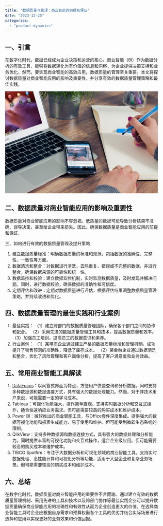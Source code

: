 ```yaml
---
title: "数据质量与管理：商业智能的前提和保证"
date: "2023-12-25"
categories: 
  - "product-dynamics"
---
```


## 一、引言

在数字化时代，数据已经成为企业决策和运营的核心。商业智能（BI）作为数据分析的有效工具，能够将数据转化为有价值的信息和洞察，为企业提供决策支持和业务优化。然而，要实现商业智能的高效应用，数据质量的管理至关重要。本文将探讨数据质量对商业智能应用的影响及重要性，并分享有效的数据质量管理策略和最佳实践。

![](images/1697699477-office-620817-scaled.jpg)

## 二、数据质量对商业智能应用的影响及重要性

数据质量对商业智能应用的影响不容忽视。低质量的数据可能导致分析结果不准确、误导决策，甚至给企业带来损失。因此，确保数据质量是商业智能应用的前提和保证。

三、如何进行有效的数据质量管理及提升策略

1. 建立数据质量标准：明确数据质量的标准和规范，包括数据的准确性、完整性、一致性等方面。
2. 数据清洗和整合：对数据进行清洗，去除重复、错误或不完整的数据，并进行整合，确保数据来源的可靠性和统一性。
3. 数据监控和校验：建立数据监控机制，实时监测数据质量，及时发现并解决问题。同时，进行数据校验，确保数据的准确性和可信度。
4. 定期评估和改进：定期对数据质量进行评估，根据评估结果调整数据质量管理策略，并持续改进和优化。

## 四、数据质量管理的最佳实践和行业案例

1. 最佳实践： （1）建立跨部门的数据质量管理团队，确保各个部门之间的协作和配合。 （2）采用先进的数据质量管理工具和技术，提高数据质量和效率。 （3）加强员工培训，提高员工的数据意识和素养。
2. 行业案例： （1）某电商企业通过建立严格的数据质量标准和管理机制，成功提升了销售预测的准确性，降低了库存成本。 （2）某金融企业通过数据清洗和整合，优化了风险管理和客户画像分析，提高了客户满意度和业务效益。

## 五、常用商业智能工具解读

1. [DataFocus](https://www.datafocus.ai)：以问答式界面为特点，方便用户快速查询和分析数据。同时支持多种数据源和数据连接方式，具有强大的数据处理能力。然而，对于非技术用户来说，可能需要一定的学习成本。
2. Tableau：可视化功能强大，操作简单直观。支持实时数据分析和交互式操作，适合快速响应业务需求。但可能需要较高的购买成本和维护成本。
3. Power BI：微软推出的商业智能工具，与Office套件深度集成。提供强大的数据可视化功能和报表生成能力，易于使用和维护。但可能受到微软生态系统的限制。
4. QlikView：支持多种数据源和数据连接方式，具有强大的数据处理和分析能力。同时提供丰富的可视化功能和交互式操作，适合企业级应用。但可能需要较高的购买成本和维护成本。
5. TIBCO Spotfire：专注于大数据分析和可视化领域的商业智能工具。支持实时数据处理、高性能计算和可视化分析等功能，适用于大型企业和复杂业务场景。但可能需要较高的购买成本和维护成本。

## 六、总结

在数字化时代，数据质量对商业智能应用的重要性不言而喻。通过建立有效的数据质量管理机制、采用先进的工具和技术以及跨部门协作等最佳实践企业可以提升数据质量确保商业智能应用的准确性和有效性从而为企业创造更大的价值。在选择商业智能工具时企业应根据自身需求和预算权衡各个工具的优劣并结合实际场景进行选择和应用以实现更好的业务效果和价值回报。
